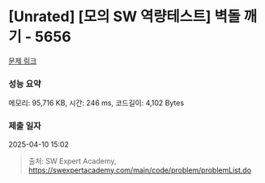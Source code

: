 # [Unrated] [모의 SW 역량테스트] 벽돌 깨기 - 5656 

[문제 링크](https://swexpertacademy.com/main/code/problem/problemDetail.do?contestProbId=AWXRQm6qfL0DFAUo) 

### 성능 요약

메모리: 95,716 KB, 시간: 246 ms, 코드길이: 4,102 Bytes

### 제출 일자

2025-04-10 15:02



> 출처: SW Expert Academy, https://swexpertacademy.com/main/code/problem/problemList.do